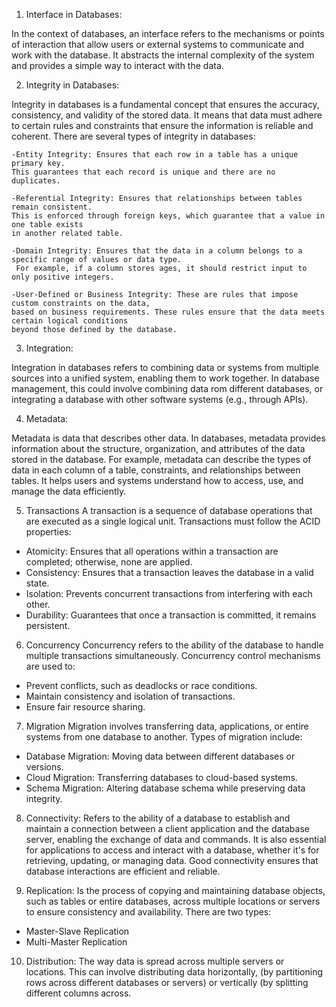 1. Interface in Databases:

In the context of databases, an interface refers to the mechanisms or points of interaction that allow
users or external systems to communicate and work with the database. It abstracts the internal complexity
of the system and provides a simple way to interact with the data.

2. Integrity in Databases:

Integrity in databases is a fundamental concept that ensures the accuracy, consistency, 
and validity of the stored data. It means that data must adhere to certain rules and constraints 
that ensure the information is reliable and coherent. There are several types of integrity in databases:

    -Entity Integrity: Ensures that each row in a table has a unique primary key. 
    This guarantees that each record is unique and there are no duplicates.

    -Referential Integrity: Ensures that relationships between tables remain consistent. 
    This is enforced through foreign keys, which guarantee that a value in one table exists 
    in another related table.

    -Domain Integrity: Ensures that the data in a column belongs to a specific range of values or data type.
     For example, if a column stores ages, it should restrict input to only positive integers.

    -User-Defined or Business Integrity: These are rules that impose custom constraints on the data, 
    based on business requirements. These rules ensure that the data meets certain logical conditions 
    beyond those defined by the database.

3. Integration:

Integration in databases refers to combining data or systems from multiple sources into a unified system, 
enabling them to work together. In database management, this could involve combining data rom different databases,
or integrating a database with other software systems (e.g., through APIs).

4. Metadata:

Metadata is data that describes other data. In databases, metadata provides information about the structure,
organization, and attributes of the data stored in the database. For example, metadata can describe the types of
data in each column of a table, constraints, and relationships between tables. It helps users and systems understand
how to access, use, and manage the data efficiently.

5. Transactions
A transaction is a sequence of database operations that are executed as a single logical unit. Transactions must follow the ACID properties:
- Atomicity: Ensures that all operations within a transaction are completed; otherwise, none are applied.
- Consistency: Ensures that a transaction leaves the database in a valid state.
- Isolation: Prevents concurrent transactions from interfering with each other.
- Durability: Guarantees that once a transaction is committed, it remains persistent.

6. Concurrency
Concurrency refers to the ability of the database to handle multiple transactions simultaneously. Concurrency control mechanisms are used to:
- Prevent conflicts, such as deadlocks or race conditions.
- Maintain consistency and isolation of transactions.
- Ensure fair resource sharing.

7. Migration
Migration involves transferring data, applications, or entire systems from one database to another. Types of migration include:
- Database Migration: Moving data between different databases or versions.
- Cloud Migration: Transferring databases to cloud-based systems.
- Schema Migration: Altering database schema while preserving data integrity.

8. Connectivity:
Refers to the ability of a database to establish and maintain a connection between a client application and the database server,
enabling the exchange of data and commands.
It is also essential for applications to access and interact with a database, whether it's for retrieving, updating, or managing data.
Good connectivity ensures that database interactions are efficient and reliable.

9. Replication:
Is the process of copying and maintaining database objects, such as tables or entire databases,
across multiple locations or servers to ensure consistency and availability.
There are two types:
- Master-Slave Replication
- Multi-Master Replication

10. Distribution:
The way data is spread across multiple servers or locations. This can involve distributing data horizontally,
(by partitioning rows across different databases or servers) or vertically (by splitting different columns across.


